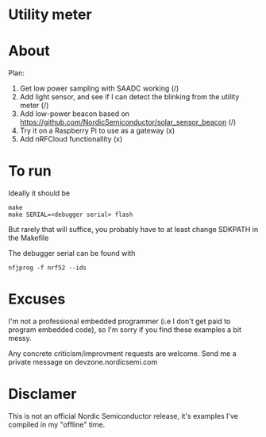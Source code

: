 
# Utility meter

# About
Plan:
1. Get low power sampling with SAADC working (/)
2. Add light sensor, and see if I can detect the blinking from the
   utility meter (/)
3. Add low-power beacon based on https://github.com/NordicSemiconductor/solar_sensor_beacon (/)
3. Try it on a Raspberry Pi to use as a gateway (x)
4. Add nRFCloud functionallity (x)


# To run
Ideally it should be

    make
    make SERIAL=<debugger serial> flash 
  
But rarely that will suffice, you probably have to at least change 
SDKPATH in the Makefile

The debugger serial can be found with

	nfjprog -f nrf52 --ids


# Excuses
I'm not a professional embedded programmer (i.e I don't get paid to 
program embedded code), so I'm sorry if you find these examples a bit
messy.

Any concrete criticism/improvment requests are welcome. Send me a
private message on devzone.nordicsemi.com

# Disclamer
This is not an official Nordic Semiconductor release, it's examples
I've compiled in my "offline" time.





